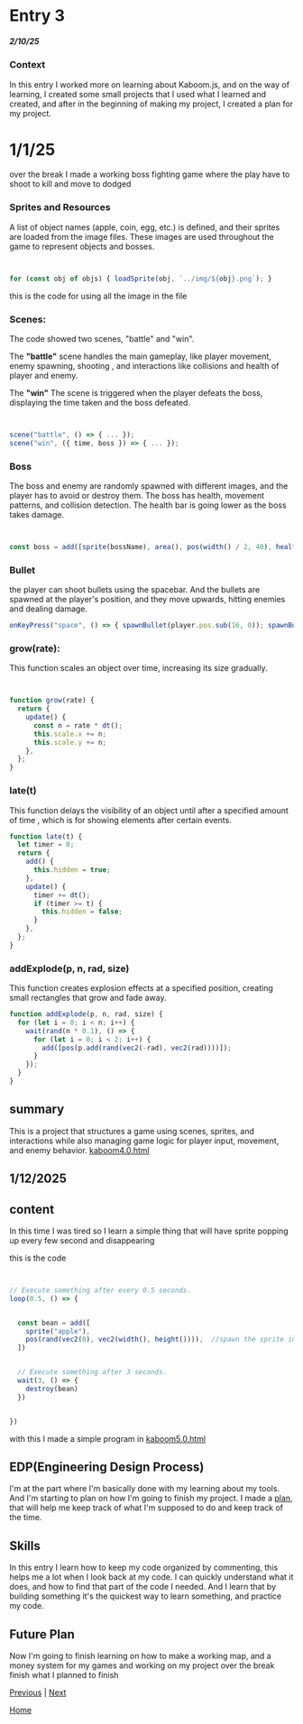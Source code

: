 # Entry 3
##### 2/10/25




### Context


In this entry I worked more on learning about Kaboom.js, and on the way of learning, I created some small projects that I used what I learned and created, and after in the beginning of making my project, I created a plan for my project.


# 1/1/25


over the break I made a working boss fighting game where the play have to shoot to kill and move to dodged




### Sprites and Resources
 A list of object names (apple, coin, egg, etc.) is defined, and their sprites are loaded  from the image files. These images are used throughout the game to represent objects and bosses.


 ```js


 for (const obj of objs) { loadSprite(obj, `../img/${obj}.png`); }


 ```


 this is the code for using all the image in the file


 ### Scenes:
 The code showed two scenes, "battle" and "win".
 
 The **"battle"** scene handles the main gameplay, like player movement, enemy spawning, shooting , and interactions like collisions and health of player and enemy.
 
The **"win"** The scene is triggered when the player defeats the boss, displaying the time taken and the boss defeated.




```js


scene("battle", () => { ... });
scene("win", ({ time, boss }) => { ... });


```


### Boss
The boss and enemy are randomly spawned with different images, and the player has to avoid or destroy them. The boss has health, movement patterns, and collision detection. The health bar is going lower as the boss takes damage.




```js


const boss = add([sprite(bossName), area(), pos(width() / 2, 40), health(BOSS_HEALTH), scale(3), "enemy"]);


```


### Bullet
the player can shoot bullets using the spacebar. And the bullets are spawned at the player's position, and they move upwards, hitting enemies and dealing damage.


```js
onKeyPress("space", () => { spawnBullet(player.pos.sub(16, 0)); spawnBullet(player.pos.add(16, 0)); });
```


### grow(rate):


 This function scales an object over time, increasing its size gradually.


```js


function grow(rate) {
  return {
    update() {
      const n = rate * dt();
      this.scale.x += n;
      this.scale.y += n;
    },
  };
}
```
### late(t)
 This function delays the visibility of an object until after a specified amount of time , which is for showing elements after certain events.


```js
function late(t) {
  let timer = 0;
  return {
    add() {
      this.hidden = true;
    },
    update() {
      timer += dt();
      if (timer >= t) {
        this.hidden = false;
      }
    },
  };
}
```
### addExplode(p, n, rad, size)


 This function creates explosion effects at a specified position, creating small rectangles that grow and fade away.


```js
function addExplode(p, n, rad, size) {
  for (let i = 0; i < n; i++) {
    wait(rand(n * 0.1), () => {
      for (let i = 0; i < 2; i++) {
        add([pos(p.add(rand(vec2(-rad), vec2(rad))))]);
      }
    });
  }
}
```


## summary


This is a project that structures a game using scenes, sprites, and interactions while also managing game logic for player input, movement, and enemy behavior.
[kaboom4.0.html](../kaboom4.0.html)




## 1/12/2025


## content


In this time I was tired so I learn a simple thing that will have sprite popping up every few second and disappearing


this is the code


```js


// Execute something after every 0.5 seconds.
loop(0.5, () => {


  const bean = add([
    sprite("apple"),
    pos(rand(vec2(0), vec2(width(), height()))),  //spawn the sprite in a random place
  ])


  // Execute something after 3 seconds.
  wait(3, () => {
    destroy(bean)
  })


})


```


with this I made a simple program in [kaboom5.0.html](../kaboom5.0.html)


## EDP(Engineering Design Process)




I'm at the part where I'm basically done with my learning about my tools. And I'm starting to plan on how I'm going to finish my project. I made a [plan](../prep/plan.md), that will help me keep track of what I'm supposed to do and keep track of the time.


## Skills


In this entry I learn how to keep my code organized by commenting, this helps me a lot when I look back at my code. I can quickly understand what it does, and how to find that part of the code I needed. And I learn that by building something it's the quickest way to learn something, and practice my code.


## Future Plan


Now I'm going to finish learning on how to make a working map, and a money system for my games and working on my project over the break finish what I planned to finish






[Previous](entry02.md) | [Next](entry04.md)


[Home](../README.md)

